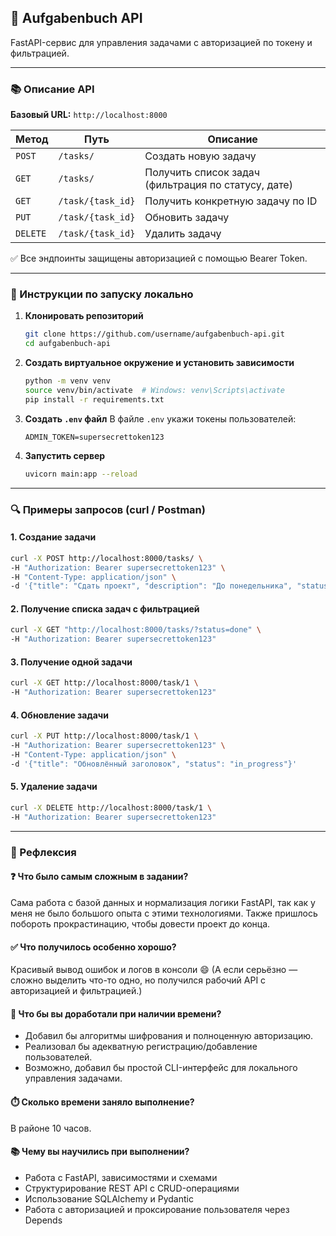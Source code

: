 
## 📝 Aufgabenbuch API

FastAPI-сервис для управления задачами с авторизацией по токену и фильтрацией.

---

### 📚 Описание API

**Базовый URL:** `http://localhost:8000`

| Метод    | Путь              | Описание                                            |
| -------- | ----------------- | --------------------------------------------------- |
| `POST`   | `/tasks/`         | Создать новую задачу                                |
| `GET`    | `/tasks/`         | Получить список задач (фильтрация по статусу, дате) |
| `GET`    | `/task/{task_id}` | Получить конкретную задачу по ID                    |
| `PUT`    | `/task/{task_id}` | Обновить задачу                                     |
| `DELETE` | `/task/{task_id}` | Удалить задачу                                      |

✅ Все эндпоинты защищены авторизацией с помощью Bearer Token.

---

### 🚀 Инструкции по запуску локально

1. **Клонировать репозиторий**

   ```bash
   git clone https://github.com/username/aufgabenbuch-api.git
   cd aufgabenbuch-api
   ```

2. **Создать виртуальное окружение и установить зависимости**

   ```bash
   python -m venv venv
   source venv/bin/activate  # Windows: venv\Scripts\activate
   pip install -r requirements.txt
   ```

3. **Создать `.env` файл**
   В файле `.env` укажи токены пользователей:

   ```
   ADMIN_TOKEN=supersecrettoken123
   ```

4. **Запустить сервер**

   ```bash
   uvicorn main:app --reload
   ```

---

### 🔍 Примеры запросов (curl / Postman)

#### 1. Создание задачи

```bash
curl -X POST http://localhost:8000/tasks/ \
-H "Authorization: Bearer supersecrettoken123" \
-H "Content-Type: application/json" \
-d '{"title": "Сдать проект", "description": "До понедельника", "status": "new"}'
```

#### 2. Получение списка задач с фильтрацией

```bash
curl -X GET "http://localhost:8000/tasks/?status=done" \
-H "Authorization: Bearer supersecrettoken123"
```

#### 3. Получение одной задачи

```bash
curl -X GET http://localhost:8000/task/1 \
-H "Authorization: Bearer supersecrettoken123"
```

#### 4. Обновление задачи

```bash
curl -X PUT http://localhost:8000/task/1 \
-H "Authorization: Bearer supersecrettoken123" \
-H "Content-Type: application/json" \
-d '{"title": "Обновлённый заголовок", "status": "in_progress"}'
```

#### 5. Удаление задачи

```bash
curl -X DELETE http://localhost:8000/task/1 \
-H "Authorization: Bearer supersecrettoken123"
```

---

### 🤔 Рефлексия

#### ❓ Что было самым сложным в задании?

Сама работа с базой данных и нормализация логики FastAPI, так как у меня не было большого опыта с этими технологиями. Также пришлось побороть прокрастинацию, чтобы довести проект до конца.

#### ✅ Что получилось особенно хорошо?

Красивый вывод ошибок и логов в консоли 😄
(А если серьёзно — сложно выделить что-то одно, но получился рабочий API с авторизацией и фильтрацией.)

#### 🔧 Что бы вы доработали при наличии времени?

* Добавил бы алгоритмы шифрования и полноценную авторизацию.
* Реализовал бы адекватную регистрацию/добавление пользователей.
* Возможно, добавил бы простой CLI-интерфейс для локального управления задачами.

#### ⏱️ Сколько времени заняло выполнение?

В районе 10 часов.

#### 📚 Чему вы научились при выполнении?

* Работа с FastAPI, зависимостями и схемами
* Структурирование REST API с CRUD-операциями
* Использование SQLAlchemy и Pydantic
* Работа с авторизацией и проксирование пользователя через Depends
